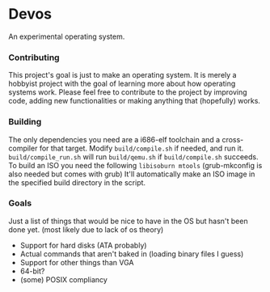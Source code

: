 # Devos
An experimental operating system.

### Contributing
This project's goal is just to make an operating system. It is merely a hobbyist project with the goal of learning more about how operating systems work. Please feel free to contribute to the project by improving code, adding new functionalities or making anything that (hopefully) works.


### Building

The only dependencies you need are a i686-elf toolchain and a cross-compiler for that target.
Modify `build/compile.sh` if needed, and run it. `build/compile_run.sh` will run `build/qemu.sh` if `build/compile.sh` succeeds.
To build an ISO you need the following `libisoburn mtools` (grub-mkconfig is also needed but comes with grub)
It'll automatically make an ISO image in the specified build directory in the script.


### Goals
Just a list of things that would be nice to have in the OS but hasn't been done yet. (most likely due to lack of os theory)

- Support for hard disks (ATA probably)
- Actual commands that aren't baked in (loading binary files I guess)
- Support for other things than VGA
- 64-bit?
- (some) POSIX compliancy
